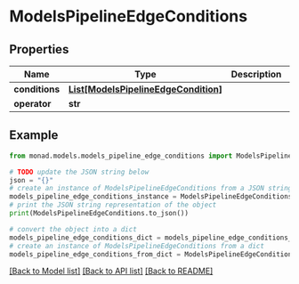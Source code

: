# ModelsPipelineEdgeConditions


## Properties

Name | Type | Description | Notes
------------ | ------------- | ------------- | -------------
**conditions** | [**List[ModelsPipelineEdgeCondition]**](ModelsPipelineEdgeCondition.md) |  | [optional] 
**operator** | **str** |  | [optional] 

## Example

```python
from monad.models.models_pipeline_edge_conditions import ModelsPipelineEdgeConditions

# TODO update the JSON string below
json = "{}"
# create an instance of ModelsPipelineEdgeConditions from a JSON string
models_pipeline_edge_conditions_instance = ModelsPipelineEdgeConditions.from_json(json)
# print the JSON string representation of the object
print(ModelsPipelineEdgeConditions.to_json())

# convert the object into a dict
models_pipeline_edge_conditions_dict = models_pipeline_edge_conditions_instance.to_dict()
# create an instance of ModelsPipelineEdgeConditions from a dict
models_pipeline_edge_conditions_from_dict = ModelsPipelineEdgeConditions.from_dict(models_pipeline_edge_conditions_dict)
```
[[Back to Model list]](../README.md#documentation-for-models) [[Back to API list]](../README.md#documentation-for-api-endpoints) [[Back to README]](../README.md)



